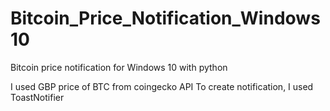# Bitcoin_Price_Notification_Windows10

Bitcoin price notification for Windows 10 with python

I used GBP price of BTC from coingecko API
To create notification, I used ToastNotifier
